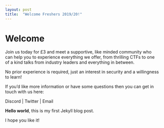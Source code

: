 ```yaml
---
layout: post
title:  "Welcome Freshers 2019/20!"
---
```


# Welcome

Join us today for £3 and meet a supportive, like minded community who can help you to experience everything we offer, from thrilling CTFs to one of a kind talks from industry leaders and everything in between.

No prior experience is required, just an interest in security and a willingness to learn!

If you’d like more information or have some questions then you can get in touch with us here:

Discord | Twitter | Email

**Hello world**, this is my first Jekyll blog post.

I hope you like it!

